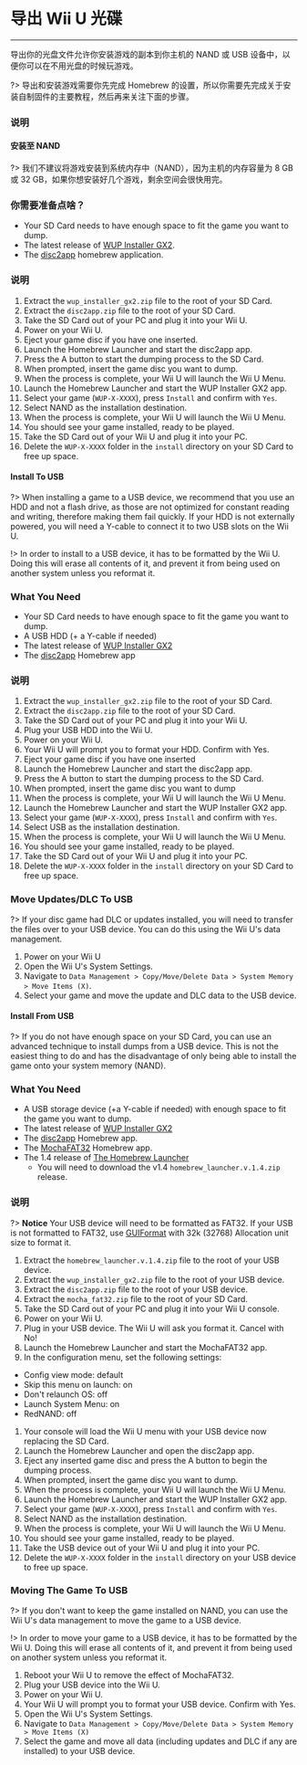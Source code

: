 # 导出 Wii U 光碟
---
导出你的光盘文件允许你安装游戏的副本到你主机的 NAND 或 USB 设备中，以便你可以在不用光盘的时候玩游戏。

?> 导出和安装游戏需要你先完成 Homebrew 的设置，所以你需要先完成关于安装自制固件的主要教程，然后再来关注下面的步骤。

### 说明

<!-- tabs:start -->

#### **安装至 NAND**

?> 我们不建议将游戏安装到系统内存中（NAND），因为主机的内存容量为 8 GB 或 32 GB，如果你想安装好几个游戏，剩余空间会很快用完。

### 你需要准备点啥？

- Your SD Card needs to have enough space to fit the game you want to dump.
- The latest release of [WUP Installer GX2](http://wiiubru.com/appstore/zips/wup_installer_gx2.zip).
- The [disc2app](http://www.wiiubru.com/appstore/zips/disc2app.zip) homebrew application.

### 说明

1. Extract the `wup_installer_gx2.zip` file to the root of your SD Card.
1. Extract the `disc2app.zip` file to the root of your SD Card.
1. Take the SD Card out of your PC and plug it into your Wii U.
1. Power on your Wii U.
1. Eject your game disc if you have one inserted.
1. Launch the Homebrew Launcher and start the disc2app app.
1. Press the A button to start the dumping process to the SD Card.
1. When prompted, insert the game disc you want to dump.
1. When the process is complete, your Wii U will launch the Wii U Menu.
1. Launch the Homebrew Launcher and start the WUP Installer GX2 app.
1. Select your game (`WUP-X-XXXX`), press `Install` and confirm with `Yes`.
1. Select NAND as the installation destination.
1. When the process is complete, your Wii U will launch the Wii U Menu.
1. You should see your game installed, ready to be played.
1. Take the SD Card out of your Wii U and plug it into your PC.
1. Delete the `WUP-X-XXXX` folder in the `install` directory on your SD Card to free up space.

#### **Install To USB**

?> When installing a game to a USB device, we recommend that you use an HDD and not a flash drive, as those are not optimized for constant reading and writing, therefore making them fail quickly. If your HDD is not externally powered, you will need a Y-cable to connect it to two USB slots on the Wii U.

!> In order to install to a USB device, it has to be formatted by the Wii U. Doing this will erase all contents of it, and prevent it from being used on another system unless you reformat it.

### What You Need

- Your SD Card needs to have enough space to fit the game you want to dump.
- A USB HDD (+ a Y-cable if needed)
- The latest release of [WUP Installer GX2](http://wiiubru.com/appstore/zips/wup_installer_gx2.zip)
- The [disc2app](http://www.wiiubru.com/appstore/zips/disc2app.zip) Homebrew app

### 说明

1. Extract the `wup_installer_gx2.zip` file to the root of your SD Card.
1. Extract the `disc2app.zip` file to the root of your SD Card.
1. Take the SD Card out of your PC and plug it into your Wii U.
1. Plug your USB HDD into the Wii U.
1. Power on your Wii U.
1. Your Wii U will prompt you to format your HDD. Confirm with Yes.
1. Eject your game disc if you have one inserted
1. Launch the Homebrew Launcher and start the disc2app app.
1. Press the A button to start the dumping process to the SD Card.
1. When prompted, insert the game disc you want to dump
1. When the process is complete, your Wii U will launch the Wii U Menu.
1. Launch the Homebrew Launcher and start the WUP Installer GX2 app.
1. Select your game (`WUP-X-XXXX`), press `Install` and confirm with `Yes`.
1. Select USB as the installation destination.
1. When the process is complete, your Wii U will launch the Wii U Menu.
1. You should see your game installed, ready to be played.
1. Take the SD Card out of your Wii U and plug it into your PC.
1. Delete the `WUP-X-XXXX` folder in the `install` directory on your SD Card to free up space.

### Move Updates/DLC To USB

?> If your disc game had DLC or updates installed, you will need to transfer the files over to your USB device. You can do this using the Wii U's data management.

1. Power on your Wii U
1. Open the Wii U's System Settings.
1. Navigate to `Data Management > Copy/Move/Delete Data > System Memory > Move Items (X)`.
1. Select your game and move the update and DLC data to the USB device.

#### **Install From USB**

?> If you do not have enough space on your SD Card, you can use an advanced technique to install dumps from a USB device. This is not the easiest thing to do and has the disadvantage of only being able to install the game onto your system memory (NAND).

### What You Need
- A USB storage device (+a Y-cable if needed) with enough space to fit the game you want to dump.
- The latest release of [WUP Installer GX2](http://wiiubru.com/appstore/zips/wup_installer_gx2.zip)
- The [disc2app](http://www.wiiubru.com/appstore/zips/disc2app.zip) Homebrew app.
- The [MochaFAT32](https://www.wiiubru.com/appstore/zips/mocha_fat32.zip) Homebrew app.
- The  1.4 release of [The Homebrew Launcher](https://github.com/dimok789/homebrew_launcher/releases/tag/1.4)
  - You will need to download the v1.4 `homebrew_launcher.v.1.4.zip` release.

### 说明

?> **Notice** Your USB device will need to be formatted as FAT32. If your USB is not formatted to FAT32, use [GUIFormat](http://www.ridgecrop.demon.co.uk/index.htm?guiformat.htm) with 32k (32768) Allocation unit size to format it.

1. Extract the `homebrew_launcher.v.1.4.zip` file to the root of your USB device.
1. Extract the `wup_installer_gx2.zip` file to the root of your USB device.
1. Extract the `disc2app.zip` file to the root of your USB device.
1. Extract the `mocha_fat32.zip` file to the root of your SD Card.
1. Take the SD Card out of your PC and plug it into your Wii U console.
1. Power on your Wii U.
1. Plug in your USB device. The Wii U will ask you format it. Cancel with No!
1. Launch the Homebrew Launcher and start the MochaFAT32 app.
1. In the configuration menu, set the following settings:
  - Config view mode: default
  - Skip this menu on launch: on
  - Don't relaunch OS: off
  - Launch System Menu: on
  - RedNAND: off
1. Your console will load the Wii U menu with your USB device now replacing the SD Card.
1. Launch the Homebrew Launcher and open the disc2app app.
1. Eject any inserted game disc and press the A button to begin the dumping process.
1. When prompted, insert the game disc you want to dump.
1. When the process is complete, your Wii U will launch the Wii U Menu.
1. Launch the Homebrew Launcher and start the WUP Installer GX2 app.
1. Select your game (`WUP-X-XXXX`), press `Install` and confirm with `Yes`.
1. Select NAND as the installation destination.
1. When the process is complete, your Wii U will launch the Wii U Menu.
1. You should see your game installed, ready to be played.
1. Take the USB device out of your Wii U and plug it into your PC.
2. Delete the `WUP-X-XXXX` folder in the `install` directory on your USB device to free up space.

### Moving The Game To USB

?> If you don't want to keep the game installed on NAND, you can use the Wii U's data management to move the game to a USB device.

!> In order to move your game to a USB device, it has to be formatted by the Wii U. Doing this will erase all contents of it, and prevent it from being used on another system unless you reformat it.

1. Reboot your Wii U to remove the effect of MochaFAT32.
1. Plug your USB device into the Wii U.
1. Power on your Wii U.
1. Your Wii U will prompt you to format your USB device. Confirm with Yes.
1. Open the Wii U's System Settings.
1. Navigate to `Data Management > Copy/Move/Delete Data > System Memory > Move Items (X)`
1. Select the game and move all data (including updates and DLC if any are installed) to your USB device.

<!-- tabs:end -->
